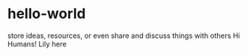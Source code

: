 # hello-world
store ideas, resources, or even share and discuss things with others
Hi Humans!
Lily here

